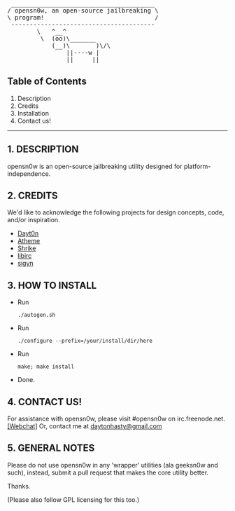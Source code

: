 <pre>
 _______________________________________
/ opensn0w, an open-source jailbreaking \
\ program!                              /
 ---------------------------------------
        \   ^__^
         \  (oo)\_______
            (__)\       )\/\
                ||----w |
                ||     ||
</pre>

## Table of Contents
1.   Description
2.   Credits
3.   Installation
4.   Contact us!

------------------------------------------------------------
## 1. DESCRIPTION

opensn0w is an open-source jailbreaking utility designed for 
platform-independence.

## 2. CREDITS

We'd like to acknowledge the following projects for design 
concepts, code, and/or inspiration.

+ [Dayt0n](http://twitter.com/daytonhasty)
+ [Atheme](http://atheme.net)
+ [Shrike](http://shrike.malkier.net)
+ [libirc](https://github.com/elly/libirc)
+ [sigyn](https://github.com/alyx/sigyn)

## 3. HOW TO INSTALL

- Run <pre>`./autogen.sh`</pre>
- Run <pre>`./configure --prefix=/your/install/dir/here`</pre>
- Run <pre>`make; make install`</pre>
- Done.

## 4. CONTACT US!

For assistance with opensn0w, please visit #opensn0w on irc.freenode.net. [&#91;Webchat&#93;](http://webchat.freenode.net/?channels=opensn0w) Or, contact me at daytonhasty@gmail.com

## 5. GENERAL NOTES

Please do not use opensn0w in any 'wrapper' utilities (ala geeksn0w and such), instead, submit a pull request that makes the core utility better.

Thanks.

(Please also follow GPL licensing for this too.)
